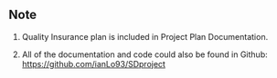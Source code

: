 ## Note
1. Quality Insurance plan is included in Project Plan Documentation.

2. All of the documentation and code could also be found in Github:
https://github.com/ianLo93/SDproject
